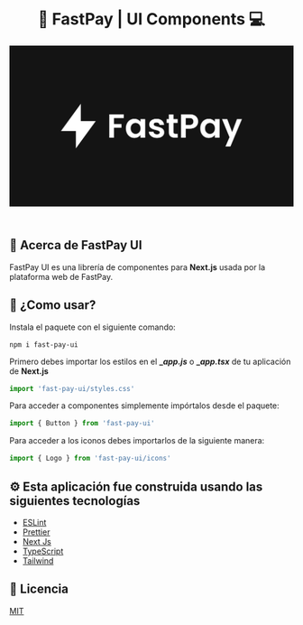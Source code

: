 <div align='center'>
  <h1>🤖 FastPay | UI Components 💻</h1>
  <img style='margin-bottom: 1.5rem;' src='./public/otg.webp' />
</div>

## 📕 Acerca de FastPay UI

FastPay UI es una librería de componentes para **Next.js** usada por la plataforma web de FastPay.

## 🚀 ¿Como usar?

Instala el paquete con el siguiente comando:

```shell
npm i fast-pay-ui
```

Primero debes importar los estilos en el **\__app.js_** o **\__app.tsx_** de tu aplicación de **Next.js**

```javascript
import 'fast-pay-ui/styles.css'
```

Para acceder a componentes simplemente impórtalos desde el paquete:

```javascript
import { Button } from 'fast-pay-ui'
```

Para acceder a los iconos debes importarlos de la siguiente manera:

```javascript
import { Logo } from 'fast-pay-ui/icons'
```

## ⚙️ Esta aplicación fue construida usando las siguientes tecnologías

- [ESLint](https://www.npmjs.com/package/eslint)
- [Prettier](https://www.npmjs.com/package/prettier)
- [Next Js](https://nextjs.org/)
- [TypeScript](https://www.typescriptlang.org/)
- [Tailwind](https://tailwindcss.com/)

## 📄 Licencia

[MIT](https://opensource.org/licenses/MIT)
